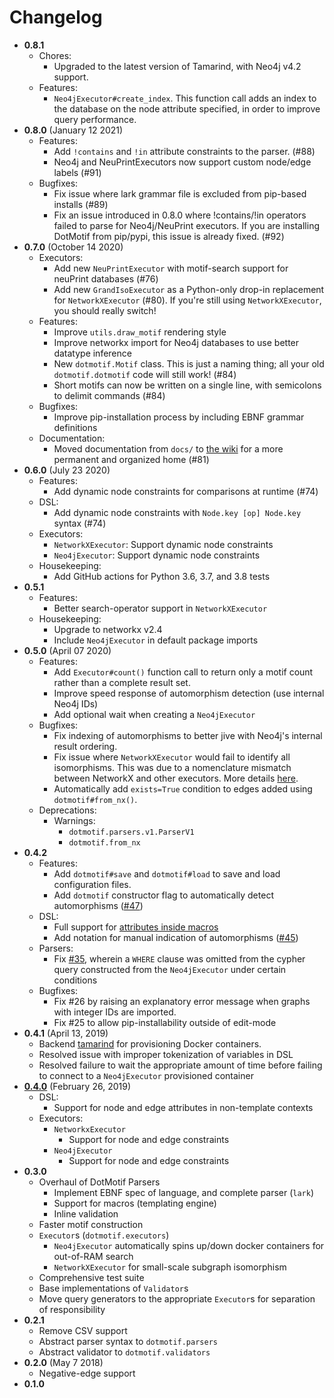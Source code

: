 # Changelog

-   **0.8.1**
    -   Chores:
        -   Upgraded to the latest version of Tamarind, with Neo4j v4.2 support.
    -   Features:
        -   `Neo4jExecutor#create_index`. This function call adds an index to the database on the node attribute specified, in order to improve query performance.
-   **0.8.0** (January 12 2021)
    -   Features:
        -   Add `!contains` and `!in` attribute constraints to the parser. (#88)
        -   Neo4j and NeuPrintExecutors now support custom node/edge labels (#91)
    -   Bugfixes:
        -   Fix issue where lark grammar file is excluded from pip-based installs (#89)
        -   Fix an issue introduced in 0.8.0 where !contains/!in operators failed to parse for Neo4j/NeuPrint executors. If you are installing DotMotif from pip/pypi, this issue is already fixed. (#92)
-   **0.7.0** (October 14 2020)
    -   Executors:
        -   Add new `NeuPrintExecutor` with motif-search support for neuPrint databases (#76)
        -   Add new `GrandIsoExecutor` as a Python-only drop-in replacement for `NetworkXExecutor` (#80). If you're still using `NetworkXExecutor`, you should really switch!
    -   Features:
        -   Improve `utils.draw_motif` rendering style
        -   Improve networkx import for Neo4j databases to use better datatype inference
        -   New `dotmotif.Motif` class. This is just a naming thing; all your old `dotmotif.dotmotif` code will still work! (#84)
        -   Short motifs can now be written on a single line, with semicolons to delimit commands (#84)
    -   Bugfixes:
        -   Improve pip-installation process by including EBNF grammar definitions
    -   Documentation:
        -   Moved documentation from `docs/` to [the wiki](https://github.com/aplbrain/dotmotif/wiki) for a more permanent and organized home (#81)
-   **0.6.0** (July 23 2020)
    -   Features:
        -   Add dynamic node constraints for comparisons at runtime (#74)
    -   DSL:
        -   Add dynamic node constraints with `Node.key [op] Node.key` syntax (#74)
    -   Executors:
        -   `NetworkXExecutor`: Support dynamic node constraints
        -   `Neo4jExecutor`: Support dynamic node constraints
    -   Housekeeping:
        -   Add GitHub actions for Python 3.6, 3.7, and 3.8 tests
-   **0.5.1**
    -   Features:
        -   Better search-operator support in `NetworkXExecutor`
    -   Housekeeping:
        -   Upgrade to networkx v2.4
        -   Include `Neo4jExecutor` in default package imports
-   **0.5.0** (April 07 2020)
    -   Features:
        -   Add `Executor#count()` function call to return only a motif count rather than a complete result set.
        -   Improve speed response of automorphism detection (use internal Neo4j IDs)
        -   Add optional wait when creating a `Neo4jExecutor`
    -   Bugfixes:
        -   Fix indexing of automorphisms to better jive with Neo4j's internal result ordering.
        -   Fix issue where `NetworkXExecutor` would fail to identify all isomorphisms. This was due to a nomenclature mismatch between NetworkX and other executors. More details [here](https://github.com/aplbrain/dotmotif/issues/64).
        -   Automatically add `exists=True` condition to edges added using `dotmotif#from_nx()`.
    -   Deprecations:
        -   Warnings:
            -   `dotmotif.parsers.v1.ParserV1`
            -   `dotmotif.from_nx`
-   **0.4.2**
    -   Features:
        -   Add `dotmotif#save` and `dotmotif#load` to save and load configuration files.
        -   Add `dotmotif` constructor flag to automatically detect automorphisms ([#47](https://github.com/aplbrain/dotmotif/pull/47))
    -   DSL:
        -   Full support for [attributes inside macros](https://github.com/aplbrain/dotmotif/pull/38)
        -   Add notation for manual indication of automorphisms ([#45](https://github.com/aplbrain/dotmotif/pull/45))
    -   Parsers:
        -   Fix [#35](https://github.com/aplbrain/dotmotif/issues/35), wherein a `WHERE` clause was omitted from the cypher query constructed from the `Neo4jExecutor` under certain conditions
    -   Bugfixes:
        -   Fix #26 by raising an explanatory error message when graphs with integer IDs are imported.
        -   Fix #25 to allow pip-installability outside of edit-mode
-   **0.4.1** (April 13, 2019)
    -   Backend [tamarind](https://github.com/fitmango/tamarind) for provisioning Docker containers.
    -   Resolved issue with improper tokenization of variables in DSL
    -   Resolved failure to wait the appropriate amount of time before failing to connect to a `Neo4jExecutor` provisioned container
-   [**0.4.0**](https://github.com/aplbrain/dotmotif/releases/tag/v0.4.0) (February 26, 2019)
    -   DSL:
        -   Support for node and edge attributes in non-template contexts
    -   Executors:
        -   `NetworkxExecutor`
            -   Support for node and edge constraints
        -   `Neo4jExecutor`
            -   Support for node and edge constraints
-   **0.3.0**
    -   Overhaul of DotMotif Parsers
        -   Implement EBNF spec of language, and complete parser (`lark`)
        -   Support for macros (templating engine)
        -   Inline validation
    -   Faster motif construction
    -   `Executor`s (`dotmotif.executors`)
        -   `Neo4jExecutor` automatically spins up/down docker containers for out-of-RAM search
        -   `NetworkXExecutor` for small-scale subgraph isomorphism
    -   Comprehensive test suite
    -   Base implementations of `Validator`s
    -   Move query generators to the appropriate `Executor`s for separation of responsibility
-   **0.2.1**
    -   Remove CSV support
    -   Abstract parser syntax to `dotmotif.parsers`
    -   Abstract validator to `dotmotif.validators`
-   **0.2.0** (May 7 2018)
    -   Negative-edge support
-   **0.1.0**
